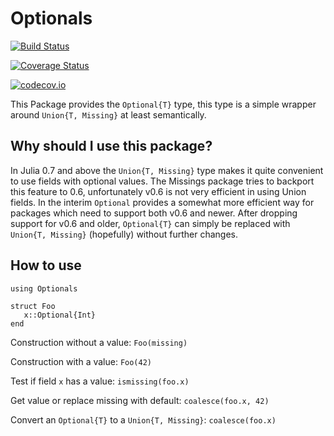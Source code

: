 # Optionals

[![Build Status](https://travis-ci.org/simonfxr/Optionals.jl.svg?branch=master)](https://travis-ci.org/simonfxr/Optionals.jl)

[![Coverage Status](https://coveralls.io/repos/simonfxr/Optionals.jl/badge.svg?branch=master&service=github)](https://coveralls.io/github/simonfxr/Optionals.jl?branch=master)

[![codecov.io](http://codecov.io/github/simonfxr/Optionals.jl/coverage.svg?branch=master)](http://codecov.io/github/simonfxr/Optionals.jl?branch=master)


This Package provides the `Optional{T}` type, this type is a simple wrapper
around `Union{T, Missing}` at least semantically.

## Why should I use this package?
In Julia 0.7 and above the `Union{T, Missing}` type makes it quite convenient to
use fields with optional values. The Missings package tries to backport this
feature to 0.6, unfortunately v0.6 is not very efficient in using Union fields.
In the interim `Optional` provides a somewhat more efficient way for packages
which need to support both v0.6 and newer. After dropping support for v0.6 and
older, `Optional{T}` can simply be replaced with `Union{T, Missing}` (hopefully)
without further changes.

## How to use

    using Optionals
    
    struct Foo
       x::Optional{Int}
    end
    
Construction without a value: `Foo(missing)`

Construction with a value: `Foo(42)`
    
Test if field `x` has a value: `ismissing(foo.x)`

Get value or replace missing with default: `coalesce(foo.x, 42)`

Convert an `Optional{T}` to a `Union{T, Missing}`: `coalesce(foo.x)`
